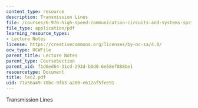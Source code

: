 ```yaml
---
content_type: resource
description: Transmission Lines
file: /courses/6-976-high-speed-communication-circuits-and-systems-spring-2003/71a56a4978bc9fb3a200e612af5fee91_lec2.pdf
file_type: application/pdf
learning_resource_types:
- Lecture Notes
license: https://creativecommons.org/licenses/by-nc-sa/4.0/
ocw_type: OCWFile
parent_title: Lecture Notes
parent_type: CourseSection
parent_uid: f1d6ed64-31cd-293d-b0d0-6e58ef888be1
resourcetype: Document
title: lec2.pdf
uid: 71a56a49-78bc-9fb3-a200-e612af5fee91
---
```

Transmission Lines